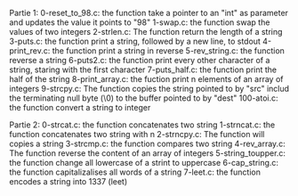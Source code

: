 Partie 1:
0-reset_to_98.c: the function take a pointer to an "int" as parameter and updates the value it points to "98"
1-swap.c: the function swap the values of two integers
2-strlen.c: The function return the length of a string
3-puts.c: the function print a string, followed by a new line, to stdout
4-print_rev.c: the function print a string in reverse
5-rev_string.c: the function reverse a string
6-puts2.c: the function print every other character of a string, staring with the first character
7-puts_half.c: the function print the half of the string
8-print_array.c: the fuction print n elements of an array of integers
9-strcpy.c: The function copies the string pointed to by "src" includ the terminating null byte (\0) to the buffer pointed to by "dest"
100-atoi.c: the function convert a string to integer

Partie 2:
0-strcat.c: the function concatenates two string
1-strncat.c: the function concatenates two string with n
2-strncpy.c: The function will copies a string
3-strcmp.c: the function compares two string
4-rev_array.c: The function reverse the content of an array of integers
5-string_toupper.c: the function change all lowercase of a strint to uppercase
6-cap_string.c: the function capitalizalises all words of a string
7-leet.c: the function encodes a string into 1337 (leet)
